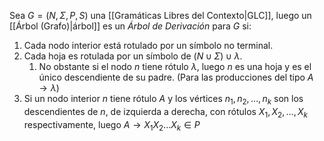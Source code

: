 Sea $G = (N, \Sigma, P, S)$ una [[Gramáticas Libres del Contexto|GLC]], luego un [[Árbol (Grafo)|árbol]] es un _Árbol de Derivación_ para $G$ si:
1. Cada nodo interior está rotulado por un símbolo no terminal.
2. Cada hoja es rotulada por un símbolo de $(N \cup \Sigma) \cup { \lambda }$. 
	1. No obstante si el nodo $n$ tiene rótulo $\lambda$, luego $n$ es una hoja y es el único descendiente de su padre. (Para las producciones del tipo $A \rightarrow \lambda$)
3. Si un nodo interior $n$ tiene rótulo $A$ y los vértices $n_1, n_2, \dots, n_k$ son los descendientes de $n$, de izquierda a derecha, con rótulos $X_1, X_2, \dots, X_k$ respectivamente, luego $A \rightarrow X_1 X_2 \dots X_k \in P$